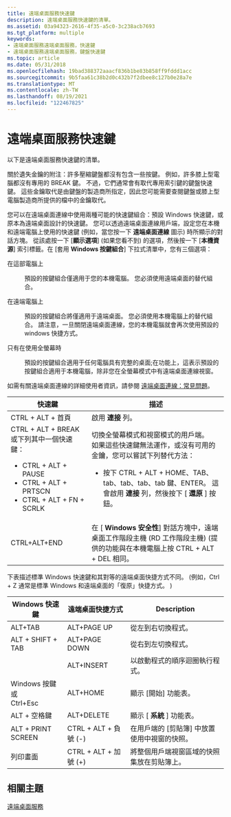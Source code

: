 ```yaml
---
title: 遠端桌面服務快速鍵
description: 遠端桌面服務快速鍵的清單。
ms.assetid: 03a94323-2616-4f35-a5c0-3c238acb7693
ms.tgt_platform: multiple
keywords:
- 遠端桌面服務遠端桌面服務，快速鍵
- 遠端桌面服務遠端桌面服務，鍵盤快速鍵
ms.topic: article
ms.date: 05/31/2018
ms.openlocfilehash: 19bad388372aaacf836b1be83b858ff9fddd1acc
ms.sourcegitcommit: 9b5faa61c38b2d0c432b7f2dbee8c127b0e28a7e
ms.translationtype: MT
ms.contentlocale: zh-TW
ms.lasthandoff: 08/19/2021
ms.locfileid: "122467825"
---
```

# <a name="remote-desktop-services-shortcut-keys"></a>遠端桌面服務快速鍵

以下是遠端桌面服務快速鍵的清單。

關於遺失金鑰的附注：許多壓縮鍵盤都沒有包含一些按鍵。 例如，許多膝上型電腦都沒有專用的 BREAK 鍵。 不過，它們通常會有取代專用索引鍵的鍵盤快速鍵。 這些金鑰取代是由鍵盤的製造商所指定，因此您可能需要查閱鍵盤或膝上型電腦製造商所提供的檔中的金鑰取代。

您可以在遠端桌面連線中使用兩種可能的快速鍵組合：預設 Windows 快速鍵，或原本為遠端桌面設計的快速鍵。 您可以透過遠端桌面連線用戶端，設定您在本機和遠端電腦上使用的快速鍵 (例如，當您按一下 **遠端桌面連線** 圖示) 時所顯示的對話方塊。 從該處按一下 [**顯示選項**] (如果您看不到) 的選項，然後按一下 [**本機資源**] 索引標籤。在 [套用 **Windows 按鍵組合**] 下拉式清單中，您有三個選項：

<dl> <dt>

<span id="On_this_computer"></span><span id="on_this_computer"></span><span id="ON_THIS_COMPUTER"></span>在這部電腦上
</dt> <dd>

預設的按鍵組合僅適用于您的本機電腦。 您必須使用遠端桌面的替代組合。

</dd> <dt>

<span id="On_the_remote_computer"></span><span id="on_the_remote_computer"></span><span id="ON_THE_REMOTE_COMPUTER"></span>在遠端電腦上
</dt> <dd>

預設的按鍵組合將僅適用于遠端桌面。 您必須使用本機電腦上的替代組合。 請注意，一旦關閉遠端桌面連線，您的本機電腦就會再次使用預設的 windows 快捷方式。

</dd> <dt>

<span id="Only_when_using_the_full_screen"></span><span id="only_when_using_the_full_screen"></span><span id="ONLY_WHEN_USING_THE_FULL_SCREEN"></span>只有在使用全螢幕時
</dt> <dd>

預設的按鍵組合適用于任何電腦具有完整的桌面;在功能上，這表示預設的按鍵組合適用于本機電腦，除非您在全螢幕模式中有遠端桌面連線視窗。

</dd> </dl>

如需有關遠端桌面連線的詳細使用者資訊，請參閱 [遠端桌面連線：常見問題](https://windows.microsoft.com/windows/remote-desktop-connection-faq#1TC=windows-8)。




| 快速鍵 | 描述 | 
|--------------|-------------|
| CTRL + ALT + 首頁<br /> | 啟用 <strong>連接</strong> 列。<br /> | 
| CTRL + ALT + BREAK 或下列其中一個快速鍵：<br /><ul><li>CTRL + ALT + PAUSE<br /></li><li>CTRL + ALT + PRTSCN<br /></li><li>CTRL + ALT + FN + SCRLK<br /></li></ul> | 切換全螢幕模式和視窗模式的用戶端。<br /> 如果這些快速鍵無法運作，或沒有可用的金鑰，您可以嘗試下列替代方法：<br /><ul><li>按下 CTRL + ALT + HOME、TAB、tab、tab、tab、tab 鍵、ENTER。 這會啟用 <strong>連接</strong> 列，然後按下 [ <strong>還原</strong> ] 按鈕。<br /></li></ul> | 
| CTRL+ALT+END<br /> | 在 [ <strong>Windows 安全性</strong>] 對話方塊中，遠端桌面工作階段主機 (RD 工作階段主機)  (提供的功能與在本機電腦上按 CTRL + ALT + DEL 相同。<br /> | 




 

下表描述標準 Windows 快速鍵和其對等的遠端桌面快捷方式不同。  (例如，Ctrl + Z 通常是標準 Windows 和遠端桌面的「復原」快捷方式。 ) 



| Windows 快速鍵                                         | 遠端桌面快捷方式            | Description                                                                             |
|----------------------------------------------------------|------------------------------------|-----------------------------------------------------------------------------------------|
| ALT+TAB<br/>                                       | ALT+PAGE UP<br/>             | 從左到右切換程式。<br/>                                |
| ALT + SHIFT + TAB<br/>                                 | ALT+PAGE DOWN<br/>           | 從右到左切換程式。<br/>                                |
|                                                          | ALT+INSERT<br/>              | 以啟動程式的順序迴圈執行程式。<br/>                  |
| Windows 按鍵<br/> 或<br/> Ctrl+Esc<br/> | ALT+HOME<br/>                | 顯示 [開始]  功能表。<br/>                                                 |
| ALT + 空格鍵<br/>                                 | ALT+DELETE<br/>              | 顯示 [ **系統** ] 功能表。<br/>                                                |
| ALT + PRINT SCREEN<br/>                              | CTRL + ALT + 負號 (-) <br/> | 在用戶端的 [剪貼簿] 中放置使用中視窗的快照。<br/> |
| 列印畫面<br/>                                  | CTRL + ALT + 加號 (+) <br/>  | 將整個用戶端視窗區域的快照集放在剪貼簿上。<br/>       |



 

## <a name="related-topics"></a>相關主題

<dl> <dt>

[遠端桌面服務](terminal-services-portal.md)
</dt> </dl>

 

 





